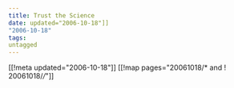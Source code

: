 ```yaml
---
title: Trust the Science
date: updated="2006-10-18"]]
"2006-10-18"
tags:
untagged
---
```

[[!meta updated="2006-10-18"]]
[[!map pages="20061018/* and ! 20061018/*/*"]]
